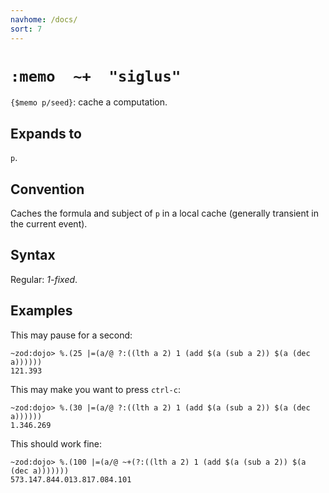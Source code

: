 ```yaml
---
navhome: /docs/
sort: 7
---
```


# `:memo  ~+  "siglus"`

`{$memo p/seed}`: cache a computation.

## Expands to

`p`.

## Convention

Caches the formula and subject of `p` in a local cache (generally 
transient in the current event).

## Syntax

Regular: *1-fixed*.

## Examples

This may pause for a second:

```
~zod:dojo> %.(25 |=(a/@ ?:((lth a 2) 1 (add $(a (sub a 2)) $(a (dec a))))))
121.393
```

This may make you want to press `ctrl-c`:

```
~zod:dojo> %.(30 |=(a/@ ?:((lth a 2) 1 (add $(a (sub a 2)) $(a (dec a))))))
1.346.269
```

This should work fine:

```
~zod:dojo> %.(100 |=(a/@ ~+(?:((lth a 2) 1 (add $(a (sub a 2)) $(a (dec a)))))))
573.147.844.013.817.084.101
```
